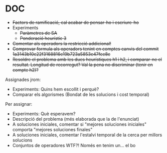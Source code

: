 DOC
===

* <del>Factors de ramificació, cal acabar de pensar-ho i escriure-ho</del>
* Experiments
  * <del>Paràmetres de SA</del>
  * <del>Ponderació heurístic 3</del>
* <del>Comentar als operadors la restricció addicional!</del>
* <del>Comprovar formula als operadors tenint en comptes canvis del commit 1a3143b10c22f3168816e19b723a5853c47fce8e</del>
* <del>Resoldre el problema amb les dues heurístiques h1 i h2, i comparar-ne el resultat. Longitud de recorregut? Val la pena no discriminar (tenir en compte h2)?</del>

Assignades jrom:

* Experiments: Quins hem escollit i perquè?
* Comparar els algorismes (Bondat de les solucions i cost temporal)

Per assignar:

* Experiments: Què esperavem?
* Descripció del problema (més elaborada que la de l'enunciat)
* A soluciones iniciales, comentar si "mejores soluciones iniciales" comporta "mejores soluciones finales"
* A soluciones iniciales, comentar l'estalvi temporal de la cerca per millors solucions
* Conjuntos de operadores WTF?! Només en tenim un... el bo
